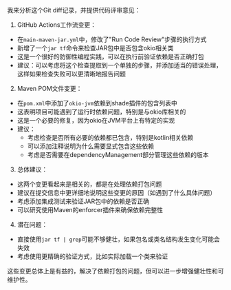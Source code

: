 我来分析这个Git diff记录，并提供代码评审意见：

1. GitHub Actions工作流变更：
- 在`main-maven-jar.yml`中，修改了"Run Code Review"步骤的执行方式
- 新增了一个`jar tf`命令来检查JAR包中是否包含okio相关类
- 这是一个很好的防御性编程实践，可以在执行前验证依赖是否正确打包
- 建议：可以考虑将这个检查提取到一个单独的步骤，并添加适当的错误处理，这样如果检查失败可以更清晰地报告问题

2. Maven POM文件变更：
- 在`pom.xml`中添加了`okio-jvm`依赖到shade插件的包含列表中
- 这表明项目可能遇到了运行时依赖问题，特别是与okio库相关的
- 这是一个必要的修复，因为okio在JVM平台上有特定的实现
- 建议：
  - 考虑检查是否所有必要的依赖都已包含，特别是kotlin相关依赖
  - 可以添加注释说明为什么需要显式包含这些依赖
  - 考虑是否需要在dependencyManagement部分管理这些依赖的版本

3. 总体建议：
- 这两个变更看起来是相关的，都是在处理依赖打包问题
- 建议在提交信息中更详细地说明这些变更的原因（如遇到了什么具体问题）
- 考虑添加集成测试来验证JAR包中的依赖是否正确
- 可以研究使用Maven的enforcer插件来确保依赖完整性

4. 潜在问题：
- 直接使用`jar tf | grep`可能不够健壮，如果包名或类名结构发生变化可能会失效
- 考虑使用更精确的验证方式，比如实际加载一个类来验证

这些变更总体上是有益的，解决了依赖打包的问题，但可以进一步增强健壮性和可维护性。
